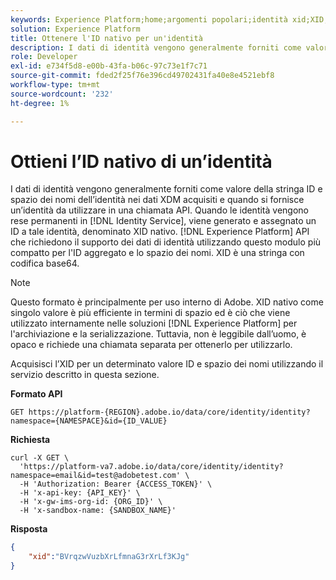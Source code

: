 ```yaml
---
keywords: Experience Platform;home;argomenti popolari;identità xid;XID;;home;popular topic;identity xid;XID
solution: Experience Platform
title: Ottenere l'ID nativo per un'identità
description: I dati di identità vengono generalmente forniti come valore della stringa ID e spazio dei nomi dell’identità nei dati XDM acquisiti e quando si fornisce un’identità da utilizzare in una chiamata API. Quando le identità vengono rese permanenti in Identity Service, viene generato un ID a cui viene assegnato l’identità, denominato XID nativo. API di Experience Platform che richiedono il supporto dei dati di identità utilizzando questo modulo più compatto per l’ID aggregato e lo spazio dei nomi. XID è una stringa con codifica base64.
role: Developer
exl-id: e734f5d8-e00b-43fa-b06c-97c73e1f7c71
source-git-commit: fded2f25f76e396cd49702431fa40e8e4521ebf8
workflow-type: tm+mt
source-wordcount: '232'
ht-degree: 1%

---
```


# Ottieni l’ID nativo di un’identità

I dati di identità vengono generalmente forniti come valore della stringa ID e spazio dei nomi dell’identità nei dati XDM acquisiti e quando si fornisce un’identità da utilizzare in una chiamata API. Quando le identità vengono rese permanenti in [!DNL Identity Service], viene generato e assegnato un ID a tale identità, denominato XID nativo. [!DNL Experience Platform] API che richiedono il supporto dei dati di identità utilizzando questo modulo più compatto per l&#39;ID aggregato e lo spazio dei nomi. XID è una stringa con codifica base64.

>[!NOTE]
>
>Questo formato è principalmente per uso interno di Adobe. XID nativo come singolo valore è più efficiente in termini di spazio ed è ciò che viene utilizzato internamente nelle soluzioni [!DNL Experience Platform] per l&#39;archiviazione e la serializzazione. Tuttavia, non è leggibile dall’uomo, è opaco e richiede una chiamata separata per ottenerlo per utilizzarlo.

Acquisisci l’XID per un determinato valore ID e spazio dei nomi utilizzando il servizio descritto in questa sezione.

**Formato API**

```http
GET https://platform-{REGION}.adobe.io/data/core/identity/identity?namespace={NAMESPACE}&id={ID_VALUE}
```

**Richiesta**

```shell
curl -X GET \
  'https://platform-va7.adobe.io/data/core/identity/identity?namespace=email&id=test@adobetest.com' \
  -H 'Authorization: Bearer {ACCESS_TOKEN}' \
  -H 'x-api-key: {API_KEY}' \
  -H 'x-gw-ims-org-id: {ORG_ID}' \
  -H 'x-sandbox-name: {SANDBOX_NAME}'
```

**Risposta**

```json
{
    "xid":"BVrqzwVuzbXrLfmnaG3rXrLf3KJg"
}
```

